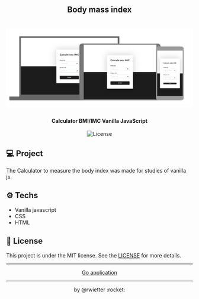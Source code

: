 <h2 align="center">Body mass index</h2>


<h1 align="center">
    <img alt="DevRadar" title="#delicinha" src="https://github.com/rwietter/body-mass-index/blob/master/static/layout.PNG" width="800px" />
</h1>

<h4 align="center">
  Calculator BMI/IMC Vanilla JavaScript
</h4>
<p align="center">
  <img alt="License" src="https://img.shields.io/badge/license-MIT-brightgreen">
</p>

## :computer: Project

The Calculator to measure the body index was made for studies of vanilla js.

## ⚙️ Techs

- Vanilla javascript
- CSS
- HTML

## :memo: License

This project is under the MIT license. See the [LICENSE](LICENSE.md) for more details.

<hr />

<p align="center"><a href="https://imc-calculator.netlify.com/">Go application</a></p>

<hr />

<p align="center">by @rwietter :rocket:</p>

